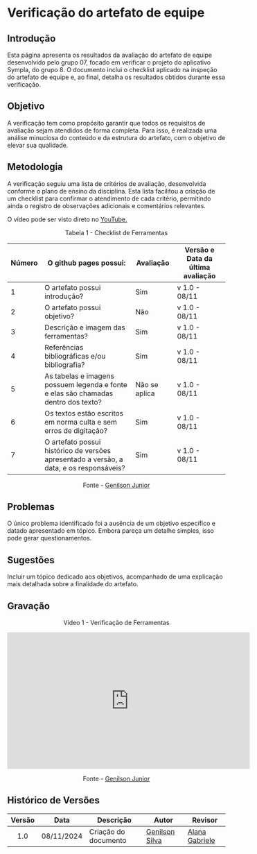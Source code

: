 # Verificação do artefato de equipe

## Introdução
Esta página apresenta os resultados da avaliação do artefato de equipe desenvolvido pelo grupo 07, focado em verificar o projeto do aplicativo Sympla, do grupo 8. O documento inclui o checklist aplicado na inspeção do artefato de equipe e, ao final, detalha os resultados obtidos durante essa verificação.

## Objetivo
A verificação tem como propósito garantir que todos os requisitos de avaliação sejam atendidos de forma completa. Para isso, é realizada uma análise minuciosa do conteúdo e da estrutura do artefato, com o objetivo de elevar sua qualidade.

## Metodologia
A verificação seguiu uma lista de critérios de avaliação, desenvolvida conforme o plano de ensino da disciplina. Esta lista facilitou a criação de um checklist para confirmar o atendimento de cada critério, permitindo ainda o registro de observações adicionais e comentários relevantes.

<p >O vídeo pode ser visto direto no <a href="https://www.youtube.com/watch?v=NDltUM5PDgI">YouTube.</a></p>

<div style="text-align: center">
<p>Tabela 1 - Checklist de Ferramentas</p>
</div>

| Número | O github pages possui: | Avaliação | Versão e Data da última avaliação |
|--------|-------------------------|-----------|-----------------------------------|
| 1      | O artefato possui introdução? |   Sim       | v 1.0 - 08/11                   |
| 2      | O artefato possui objetivo? |       Não     | v 1.0 - 08/11                   |
| 3      | Descrição e imagem das ferramentas? | Sim  | v 1.0 - 08/11                   |
| 4      | Referências bibliográficas e/ou bibliografia? | Sim| v 1.0 - 08/11                   |
| 5      | As tabelas e imagens possuem legenda e fonte e elas são chamadas dentro dos texto? |Não se aplica | v 1.0 - 08/11 |
| 6      | Os textos estão escritos em norma culta e sem erros de digitação? | Sim| v 1.0 - 08/11 |
| 7      | O artefato possui histórico de versões apresentado a versão, a data, e os responsáveis? |Sim | v 1.0 - 08/11 |

<p style="text-align: center;">Fonte - <a href="https://github.com/GenilsonJrs">Genilson Junior</a></p>

## Problemas
O único problema identificado foi a ausência de um objetivo específico e datado apresentado em tópico. Embora pareça um detalhe simples, isso pode gerar questionamentos.

## Sugestões
Incluir um tópico dedicado aos objetivos, acompanhado de uma explicação mais detalhada sobre a finalidade do artefato.

## Gravação

<div style="text-align: center">
<p>Vídeo 1 - Verificação de Ferramentas</p>
</div>

<iframe width="560" height="315" src="https://www.youtube.com/embed/NDltUM5PDgI?si=f5cnJjCnDYeLf_R9" title="YouTube video player" frameborder="0" allow="accelerometer; autoplay; clipboard-write; encrypted-media; gyroscope; picture-in-picture; web-share" referrerpolicy="strict-origin-when-cross-origin" allowfullscreen></iframe>

<p style="text-align: center;">Fonte - <a href="https://github.com/GenilsonJrs">Genilson Junior</a></p>

## Histórico de Versões

| Versão | Data       | Descrição            | Autor                                            | Revisor                                            |
| :----: | ---------- | -------------------- | ------------------------------------------------ | -------------------------------------------------- |
|  1.0   | 08/11/2024 | Criação do documento | [Genilson Silva](https://github.com/GenilsonJrs) | [Alana Gabriele](https://github.com/alanagabriele) |
